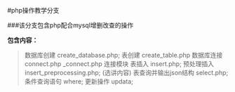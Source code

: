 #php操作教学分支

###该分支包含php配合mysql增删改查的操作

**包含内容：** 

>数据库创建 create_database.php;
>表创建 create_table.php
>数据库连接 connect.php \_connect.php 连接模块
>表插入 insert.php;
>预处理插入 insert_preprocessing.php; (选讲内容)
>表查询并输出json结构 select.php;
>条件查询语句 where;
>更新操作 updata; 


